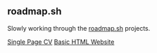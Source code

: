 ## roadmap.sh

Slowly working through the [roadmap.sh](https://roadmap.sh/) projects.

[Single Page CV](https://roadmap.sh/projects/single-page-cv)
[Basic HTML Website](https://roadmap.sh/projects/basic-html-website)
